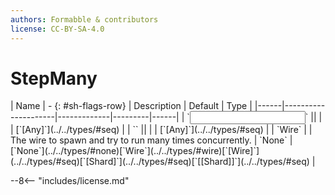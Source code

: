 ```yaml
---
authors: Formabble & contributors
license: CC-BY-SA-4.0
---
```



# StepMany

<div class="sh-parameters" markdown="1">
| Name | - {: #sh-flags-row} | Description | Default | Type |
|------|---------------------|-------------|---------|------|
| `<input>` || | | [`[Any]`](../../types/#seq) |
| `<output>` || | | [`[Any]`](../../types/#seq) |
| `Wire` |  | The wire to spawn and try to run many times concurrently. | `None` | [`None`](../../types/#none)[`Wire`](../../types/#wire)[`[Wire]`](../../types/#seq)[`[Shard]`](../../types/#seq)[`[[Shard]]`](../../types/#seq) |

</div>



--8<-- "includes/license.md"


